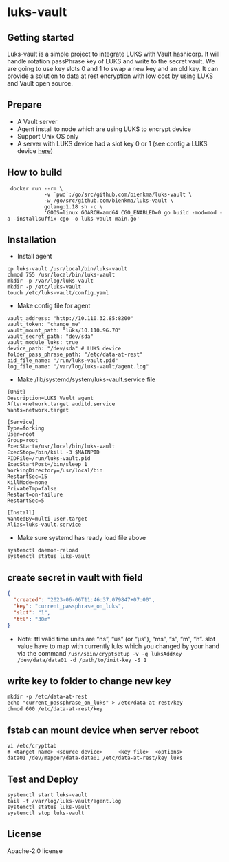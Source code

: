 # luks-vault

## Getting started
Luks-vault is a simple project to integrate LUKS with Vault hashicorp. It will handle rotation passPhrase key of LUKS and write to the secret vault. We are going to use key slots 0 and 1 to swap a new key and an old key. It can provide a solution to data at rest encryption with low cost by using LUKS and Vault open source.


## Prepare

- A Vault server
- Agent install to node which are using LUKS to encrypt device
- Support Unix OS only
- A server with LUKS device had a slot key 0 or 1 (see config a LUKS device [here](https://bienkma.github.io/database/data-at-rest.html))

## How to build

```shell
 docker run --rm \
            -v `pwd`:/go/src/github.com/bienkma/luks-vault \
            -w /go/src/github.com/bienkma/luks-vault \
            golang:1.18 sh -c \
            'GOOS=linux GOARCH=amd64 CGO_ENABLED=0 go build -mod=mod -a -installsuffix cgo -o luks-vault main.go'
```

## Installation

- Install agent

```shell
cp luks-vault /usr/local/bin/luks-vault
chmod 755 /usr/local/bin/luks-vault
mkdir -p /var/log/luks-vault
mkdir -p /etc/luks-vault
touch /etc/luks-vault/config.yaml
```

- Make config file for agent

```shell
vault_address: "http://10.110.32.85:8200"
vault_token: "change_me"
vault_mount_path: "luks/10.110.96.70"
vault_secret_path: "dev/sda"
vault_module_luks: true
device_path: "/dev/sda" # LUKS device
folder_pass_phrase_path: "/etc/data-at-rest"
pid_file_name: "/run/luks-vault.pid"
log_file_name: "/var/log/luks-vault/agent.log"
```

- Make /lib/systemd/system/luks-vault.service file

```shell
[Unit]
Description=LUKS Vault agent
After=network.target auditd.service
Wants=network.target

[Service]
Type=forking
User=root
Group=root
ExecStart=/usr/local/bin/luks-vault
ExecStop=/bin/kill -3 $MAINPID
PIDFile=/run/luks-vault.pid
ExecStartPost=/bin/sleep 1
WorkingDirectory=/usr/local/bin
RestartSec=15
KillMode=none
PrivateTmp=false
Restart=on-failure
RestartSec=5

[Install]
WantedBy=multi-user.target
Alias=luks-vault.service
```

- Make sure systemd has ready load file above
```shell
systemctl daemon-reload
systemctl status luks-vault
```

## create secret in vault with field

```json
{
  "created": "2023-06-06T11:46:37.079847+07:00",
  "key": "current_passphrase_on_luks",
  "slot": "1",
  "ttl": "30m"
}
```
- Note: ttl valid time units are “ns”, “us” (or “µs”), “ms”, “s”, “m”, “h”. slot value have to map with currently luks which you changed by your hand via the command `/usr/sbin/cryptsetup -v -q luksAddKey /dev/data/data01 -d /path/to/init-key -S 1`

## write key to folder to change new key

```shell
mkdir -p /etc/data-at-rest
echo "current_passphrase_on_luks" > /etc/data-at-rest/key
chmod 600 /etc/data-at-rest/key
```

## fstab can mount device when server reboot

```shell
vi /etc/crypttab
# <target name>	<source device>		<key file>	<options>
data01 /dev/mapper/data-data01 /etc/data-at-rest/key luks
```

## Test and Deploy

```shell
systemctl start luks-vault
tail -f /var/log/luks-vault/agent.log
systemctl status luks-vault
systemctl stop luks-vault
```

## License

Apache-2.0 license
